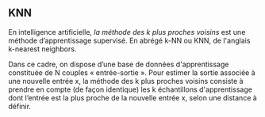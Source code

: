 ## KNN

En intelligence artificielle, *la méthode des k plus proches voisins* est une méthode d’apprentissage supervisé. 
En abrégé k-NN ou KNN, de l'anglais k-nearest neighbors.


Dans ce cadre, on dispose d’une base de données d'apprentissage constituée de N couples « entrée-sortie ». Pour estimer la sortie associée à une nouvelle entrée x, la méthode des k plus proches voisins consiste à prendre en compte (de façon identique) les k échantillons d'apprentissage dont l’entrée est la plus proche de la nouvelle entrée x, selon une distance à définir.


